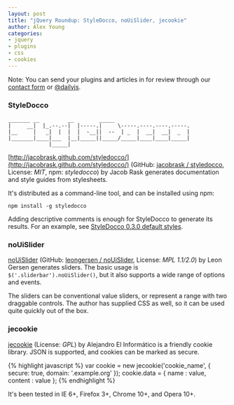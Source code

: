 ```yaml
---
layout: post
title: "jQuery Roundup: StyleDocco, noUiSlider, jecookie"
author: Alex Young
categories: 
- jquery
- plugins
- css
- cookies
---
```


<div class="intro">
Note: You can send your plugins and articles in for review through our <a href="/contact.html">contact form</a> or <a href="http://twitter.com/dailyjs">@dailyjs</a>.
</div>

### StyleDocco

    _______ __         __        _____
    |     __|  |_.--.--|  |-----.|     \-----.----.----.-----.
    |__     |   _|  |  |  |  -__||  --  | _  |  __|  __|  _  |
    |_______|____|___  |__|_____||_____/_____|____|____|_____|
                 |_____|

[http://jacobrask.github.com/styledocco/](http://jacobrask.github.com/styledocco/) (GitHub: [jacobrask / styledocco](https://github.com/jacobrask/styledocco), License: _MIT_, npm: _styledocco_) by Jacob Rask generates documentation and style guides from stylesheets.

It's distributed as a command-line tool, and can be installed using npm:

    npm install -g styledocco

Adding descriptive comments is enough for StyleDocco to generate its results.  For an example, see [StyleDocco 0.3.0 default styles](http://jacobrask.github.com/styledocco/resources/docs.html).

### noUiSlider

[noUiSlider](http://refreshless.com/nouislider/) (GitHub: [leongersen / noUiSlider](https://github.com/leongersen/noUiSlider), License: _MPL 1.1/2.0_) by Leon Gersen generates sliders.  The basic usage is `$('.sliderbar').noUiSlider()`, but it also supports a wide range of options and events.

The sliders can be conventional value sliders, or represent a range with two draggable controls.  The author has supplied CSS as well, so it can be used quite quickly out of the box.

### jecookie

[jecookie](https://github.com/ainformatico/jecookie) (License: _GPL_) by Alejandro El Informático is a friendly cookie library.  JSON is supported, and cookies can be marked as secure.

{% highlight javascript %}
var cookie = new jecookie('cookie_name', { secure: true, domain: '.example.org' });
cookie.data = { name : value, content : value };
{% endhighlight %}

It's been tested in IE 6+, Firefox 3+, Chrome 10+, and Opera 10+.
